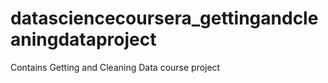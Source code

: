 # datasciencecoursera_gettingandcleaningdataproject
Contains Getting and Cleaning Data course project
